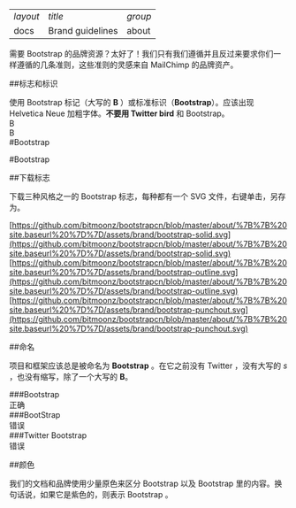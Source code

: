 
<table>
<tbody>
<tr><td><em>layout</em></td><td><em>title</em></td><td><em>group</em></td></tr>
<tr><td>docs</td><td>Brand guidelines</td><td>about</td></tr>
</tbody>
</table>

需要 Bootstrap 的品牌资源？太好了！我们只有我们遵循并且反过来要求你们一样遵循的几条准则，这些准则的灵感来自 MailChimp 的品牌资产。

##标志和标识

使用 Bootstrap 标记（大写的 **B** ）或标准标识（**Bootstrap**）。应该出现 Helvetica Neue 加粗字体。**不要用 Twitter bird** 和 Bootstrap。   
B   
B  
#Bootstrap 
 
#Bootstrap  

##下载标志

下载三种风格之一的 Bootstrap 标志，每种都有一个 SVG 文件，右键单击，另存为。   

[https://github.com/bitmoonz/bootstrapcn/blob/master/about/%7B%7B%20site.baseurl%20%7D%7D/assets/brand/bootstrap-solid.svg](https://github.com/bitmoonz/bootstrapcn/blob/master/about/%7B%7B%20site.baseurl%20%7D%7D/assets/brand/bootstrap-solid.svg)   
[https://github.com/bitmoonz/bootstrapcn/blob/master/about/%7B%7B%20site.baseurl%20%7D%7D/assets/brand/bootstrap-outline.svg](https://github.com/bitmoonz/bootstrapcn/blob/master/about/%7B%7B%20site.baseurl%20%7D%7D/assets/brand/bootstrap-outline.svg)   
[https://github.com/bitmoonz/bootstrapcn/blob/master/about/%7B%7B%20site.baseurl%20%7D%7D/assets/brand/bootstrap-punchout.svg](https://github.com/bitmoonz/bootstrapcn/blob/master/about/%7B%7B%20site.baseurl%20%7D%7D/assets/brand/bootstrap-punchout.svg)
 


##命名  

项目和框架应该总是被命名为 **Bootstrap** 。在它之前没有 Twitter ，没有大写的 *s* ，也没有缩写，除了一个大写的 **B**。


###Bootstrap  
正确     
###BootStrap   
错误     
###Twitter Bootstrap   
错误  

##颜色  
 
我们的文档和品牌使用少量原色来区分 Bootstrap 以及 Bootstrap 里的内容。换句话说，如果它是紫色的，则表示 Bootstrap 。

